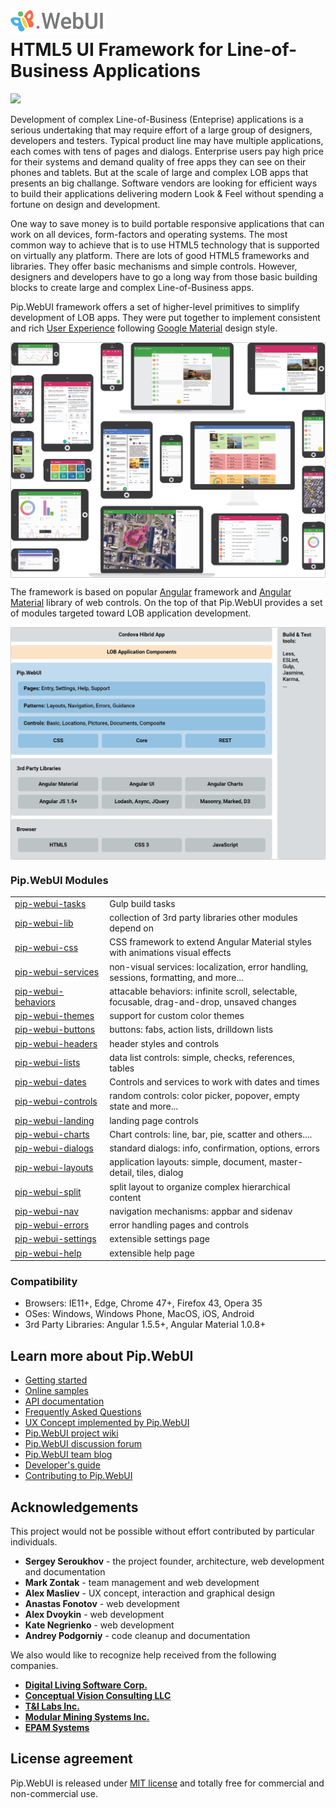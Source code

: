 # <img src="https://github.com/pip-webui/pip-webui/raw/master/doc/Logo.png" alt="Pip.WebUI Logo" style="max-width:30%"> <br/> HTML5 UI Framework for Line-of-Business Applications 

![](https://img.shields.io/badge/license-MIT-blue.svg)

Development of complex Line-of-Business (Enteprise) applications is a serious undertaking that may require effort 
of a large group of designers, developers and testers. Typical product line may have multiple applications, 
each comes with tens of pages and dialogs. Enterprise users pay high price for their systems and demand quality 
of free apps they can see on their phones and tablets. But at the scale of large and complex LOB apps
that presents an big challange. Software vendors are looking for efficient ways to build
their applications delivering modern Look & Feel without spending a fortune on design and development. 

One way to save money is to build portable responsive applications that can work on all devices, form-factors and 
operating systems. The most common way to achieve that is to use HTML5 technology that is supported on virtually
any platform. There are lots of good HTML5 frameworks and libraries. They offer basic mechanisms and simple controls.
However, designers and developers have to go a long way from those basic building blocks to create
large and complex Line-of-Business apps.

Pip.WebUI framework offers a set of higher-level primitives to simplify development of LOB apps.
They were put together to implement consistent and rich [User Experience](https://github.com/pip-webui/pip-webui-ux)
following [Google Material](https://material.google.com) design style.

<div style="border: 1px solid #ccc">
  <img src="https://github.com/pip-webui/pip-webui/raw/master/doc/WebUI-0.png" alt="Pip.WebUI Overview" style="display:block;">
</div>

The framework is based on popular [Angular](https://angularjs.org) framework 
and [Angular Material](https://material.angularjs.org/latest) library of web controls. On the top of that
Pip.WebUI provides a set of modules targeted toward LOB application development.

<div style="border: 1px solid #ccc">
  <img src="https://github.com/pip-webui/pip-webui/raw/master/doc/WebUI-1.png" alt="Pip.WebUI Structure" style="display:block;">
</div>

### Pip.WebUI Modules
<table>
<tr><td width="30%"> <a href="https://github.com/pip-webui/pip-webui-tasks">pip-webui-tasks</a> </td><td width="70%"> Gulp build tasks </td></tr>
<tr><td> <a href="https://github.com/pip-webui/pip-webui-lib">pip-webui-lib</a> </td><td> collection of 3rd party libraries other modules depend on </td></tr>
<tr><td> <a href="https://github.com/pip-webui/pip-webui-css">pip-webui-css</a> </td><td> CSS framework to extend Angular Material styles with animations visual effects </td></tr>
<tr><td> <a href="https://github.com/pip-webui/pip-webui-services">pip-webui-services</a> </td><td> non-visual services: localization, error handling, sessions, formatting, and more... </td></tr>
<tr><td> <a href="https://github.com/pip-webui/pip-webui-behaviors">pip-webui-behaviors</a> </td><td> attacable behaviors: infinite scroll, selectable, focusable, drag-and-drop, unsaved changes </td></tr>
<tr><td> <a href="https://github.com/pip-webui/pip-webui-themes">pip-webui-themes</a> </td><td>support for custom color themes </td></tr>
<tr><td> <a href="https://github.com/pip-webui/pip-webui-buttons">pip-webui-buttons</a> </td><td> buttons: fabs, action lists, drilldown lists </td></tr>
<tr><td> <a href="https://github.com/pip-webui/pip-webui-headers">pip-webui-headers</a> </td><td> header styles and controls </td></tr>
<tr><td> <a href="https://github.com/pip-webui/pip-webui-lists">pip-webui-lists</a> </td><td> data list controls: simple, checks, references, tables </td></tr>
<tr><td> <a href="https://github.com/pip-webui/pip-webui-dates">pip-webui-dates</a> </td><td>Controls and services to work with dates and times </td></tr>
<tr><td> <a href="https://github.com/pip-webui/pip-webui-controls">pip-webui-controls</a> </td><td> random controls: color picker, popover, empty state and more... </td></tr>
<tr><td> <a href="https://github.com/pip-webui/pip-webui-landing">pip-webui-landing</a> </td><td> landing page controls </td></tr>
<tr><td> <a href="https://github.com/pip-webui/pip-webui-charts">pip-webui-charts</a> </td><td>Chart controls: line, bar, pie, scatter and others.... </td></tr>
<tr><td> <a href="https://github.com/pip-webui/pip-webui-dialogs">pip-webui-dialogs</a> </td><td> standard dialogs: info, confirmation, options, errors </td></tr>
<tr><td> <a href="https://github.com/pip-webui/pip-webui-layouts">pip-webui-layouts</a> </td><td> application layouts: simple, document, master-detail, tiles, dialog </td></tr>
<tr><td> <a href="https://github.com/pip-webui/pip-webui-split">pip-webui-split</a> </td><td> split layout to organize complex hierarchical content </td></tr>
<tr><td> <a href="https://github.com/pip-webui/pip-webui-nav">pip-webui-nav</a> </td><td> navigation mechanisms: appbar and sidenav </td></tr>
<tr><td> <a href="https://github.com/pip-webui/pip-webui-errors">pip-webui-errors</a> </td><td> error handling pages and controls </td></tr>
<tr><td> <a href="https://github.com/pip-webui/pip-webui-settings">pip-webui-settings</a> </td><td> extensible settings page </td></tr>
<tr><td> <a href="https://github.com/pip-webui/pip-webui-help">pip-webui-help</a> </td><td> extensible help page </td></tr>
</table>

### Compatibility
 * Browsers: IE11+, Edge, Chrome 47+, Firefox 43, Opera 35
 * OSes: Windows, Windows Phone, MacOS, iOS, Android
 * 3rd Party Libraries: Angular 1.5.5+, Angular Material 1.0.8+

## Learn more about Pip.WebUI

- [Getting started](https://github.com/pip-webui/pip-webui-sample)
- [Online samples](http://webui.pipdevs.com)
- [API documentation](http://webui-api.pipdevs.com)
- [Frequently Asked Questions](https://github.com/pip-webui/pip-webui/wiki/Frequently-Asked-Questions)
- [UX Concept implemented by Pip.WebUI](https://github.com/pip-webui/pip-webui-ux)
- [Pip.WebUI project wiki](https://github.com/pip-webui/pip-webui/wiki)
- [Pip.WebUI discussion forum](https://groups.google.com/forum/#!forum/pip-webui)
- [Pip.WebUI team blog](https://pip-webui.blogspot.com/)
- [Developer's guide](https://github.com/pip-webui/pip-webui/blob/master/doc/DevelopersGuide.md)
- [Contributing to Pip.WebUI](https://github.com/pip-webui/pip-webui/blob/master/doc/ContributorsGuide.md)

## Acknowledgements

This project would not be possible without effort contributed by particular individuals.

- **Sergey Seroukhov** - the project founder, architecture, web development and documentation
- **Mark Zontak** - team management and web development
- **Alex Masliev** - UX concept, interaction and graphical design
- **Anastas Fonotov** - web development
- **Alex Dvoykin** - web development
- **Kate Negrienko** - web development
- **Andrey Podgorniy** - code cleanup and documentation

We also would like to recognize help received from the following companies.

- [**Digital Living Software Corp.**]()
- [**Conceptual Vision Consulting LLC**](http://www.conceptualvisionconsulting.com)
- [**T&I Labs Inc.**](http://www.tilabs.com)
- [**Modular Mining Systems Inc.**](http://www.mmsi.com)
- [**EPAM Systems**](http://www.epam.com)

## License agreement

Pip.WebUI is released under [MIT license](License) and totally free for commercial and non-commercial use.
